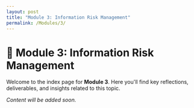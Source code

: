 ```yaml
---
layout: post
title: "Module 3: Information Risk Management"
permalink: /Modules/3/
---
```


# 📘 Module 3: Information Risk Management

Welcome to the index page for **Module 3**. Here you'll find key reflections, deliverables, and insights related to this topic.

*Content will be added soon.*
